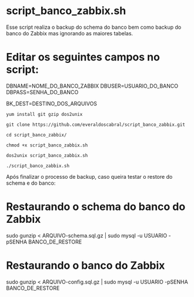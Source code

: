 # script_banco_zabbix.sh

Esse script realiza o backup do schema do banco bem como backup do banco do Zabbix mas ignorando as maiores tabelas.

# Editar os seguintes campos no script:

DBNAME=NOME_DO_BANCO_ZABBIX
DBUSER=USUARIO_DO_BANCO
DBPASS=SENHA_DO_BANCO

BK_DEST=DESTINO_DOS_ARQUIVOS

```
yum install git gzip dos2unix

git clone https://github.com/everaldoscabral/script_banco_zabbix.git

cd script_banco_zabbix/

chmod +x script_banco_zabbix.sh

dos2unix script_banco_zabbix.sh

./script_banco_zabbix.sh
```
Após finalizar o processo de backup, caso queira testar o restore do schema e do banco:

# Restaurando o schema do banco do Zabbix #
sudo gunzip < ARQUIVO-schema.sql.gz | sudo mysql -u USUARIO -pSENHA BANCO_DE_RESTORE

# Restaurando o banco do Zabbix #
sudo gunzip < ARQUIVO-config.sql.gz | sudo mysql -u USUARIO -pSENHA BANCO_DE_RESTORE
